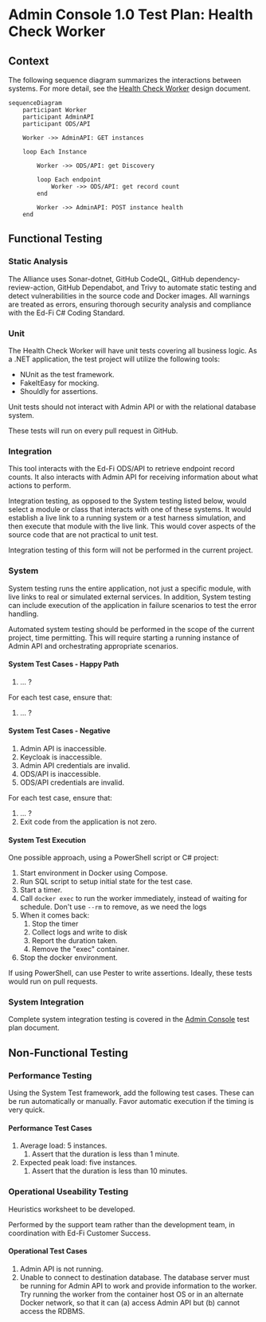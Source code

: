 # Admin Console 1.0 Test Plan: Health Check Worker

## Context

The following sequence diagram summarizes the interactions between systems. For
more detail, see the [Health Check
Worker](https://github.com/Ed-Fi-Alliance-OSS/AdminAPI-2.x/blob/main/docs/design/adminconsole/HEALTH-CHECK-WORKER.md)
design document.

```mermaid
sequenceDiagram
    participant Worker
    participant AdminAPI
    participant ODS/API

    Worker ->> AdminAPI: GET instances

    loop Each Instance

        Worker ->> ODS/API: get Discovery

        loop Each endpoint
            Worker ->> ODS/API: get record count
        end

        Worker ->> AdminAPI: POST instance health
    end
```

## Functional Testing

### Static Analysis

The Alliance uses Sonar-dotnet, GitHub CodeQL, GitHub dependency-review-action,
GitHub Dependabot, and Trivy to automate static testing and detect
vulnerabilities in the source code and Docker images. All warnings are treated
as errors, ensuring thorough security analysis and compliance with the Ed-Fi C#
Coding Standard.

### Unit

The Health Check Worker will have unit tests covering all business logic.
As a .NET application, the test project will utilize the following tools:

* NUnit as the test framework.
* FakeItEasy for mocking.
* Shouldly for assertions.

Unit tests should not interact with Admin API or with the relational database
system.

These tests will run on every pull request in GitHub.

### Integration

This tool interacts with the Ed-Fi ODS/API to retrieve endpoint record counts.
It also interacts with Admin API for receiving information about what actions to
perform.

Integration testing, as opposed to the System testing listed below, would select
a module or class that interacts with one of these systems. It would establish a
live link to a running system or a test harness simulation, and then execute
that module with the live link. This would cover aspects of the source code that
are not practical to unit test.

Integration testing of this form will not be performed in the current project.

### System

System testing runs the entire application, not just a specific module,
with live links to real or simulated external services. In addition, System
testing can include execution of the application in failure scenarios to test
the error handling.

Automated system testing should be performed in the scope of the current
project, time permitting. This will require starting a running instance of Admin
API and orchestrating appropriate scenarios.

#### System Test Cases - Happy Path

1. ... ?

For each test case, ensure that:

1. ... ?

#### System Test Cases - Negative

1. Admin API is inaccessible.
2. Keycloak is inaccessible.
3. Admin API credentials are invalid.
4. ODS/API is inaccessible.
5. ODS/API credentials are invalid.

For each test case, ensure that:

1. ... ?
2. Exit code from the application is not zero.

#### System Test Execution

One possible approach, using a PowerShell script or C# project:

1. Start environment in Docker using Compose.
2. Run SQL script to setup initial state for the test case.
3. Start a timer.
4. Call `docker exec` to run the worker immediately, instead of waiting for
   schedule. Don't use `--rm` to remove, as we need the logs
5. When it comes back:
   1. Stop the timer
   2. Collect logs and write to disk
   3. Report the duration taken.
   4. Remove the "exec" container.
6. Stop the docker environment.

If using PowerShell, can use Pester to write assertions. Ideally, these tests
would run on pull requests.

### System Integration

Complete system integration testing is covered in the [Admin
Console](./PLAN-console.md) test plan document.

## Non-Functional Testing

### Performance Testing

Using the System Test framework, add the following test cases. These can be run
automatically or manually. Favor automatic execution if the timing is very
quick.

#### Performance Test Cases

1. Average load: 5 instances.
   1. Assert that the duration is less than 1 minute.
2. Expected peak load: five instances.
   1. Assert that the duration is less than 10 minutes.

### Operational Useability Testing

Heuristics worksheet to be developed.

Performed by the support team rather than the development team, in coordination
with Ed-Fi Customer Success.

#### Operational Test Cases

1. Admin API is not running.
2. Unable to connect to destination database. The database server must be
   running for Admin API to work and provide information to the worker. Try
   running the worker from the container host OS or in an alternate Docker
   network, so that it can (a) access Admin API but (b) cannot access the RDBMS.
